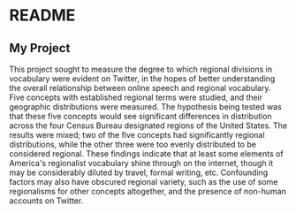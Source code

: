 # README

## My Project

  This project sought to measure the degree to which regional divisions in vocabulary were evident on Twitter, in the hopes of better understanding the overall relationship between online speech and regional vocabulary. Five concepts with established regional terms were studied, and their geographic distributions were measured. The hypothesis being tested was that these five concepts would see significant differences in distribution across the four Census Bureau designated regions of the United States. The results were mixed; two of the five concepts had significantly regional distributions, while the other three were too evenly distributed to be considered regional. These findings indicate that at least some elements of America's regionalist vocabulary shine through on the internet, though it may be considerably diluted by travel, formal writing, etc. Confounding factors may also have obscured regional variety, such as the use of some regionalisms for other concepts altogether, and the presence of non-human accounts on Twitter.

